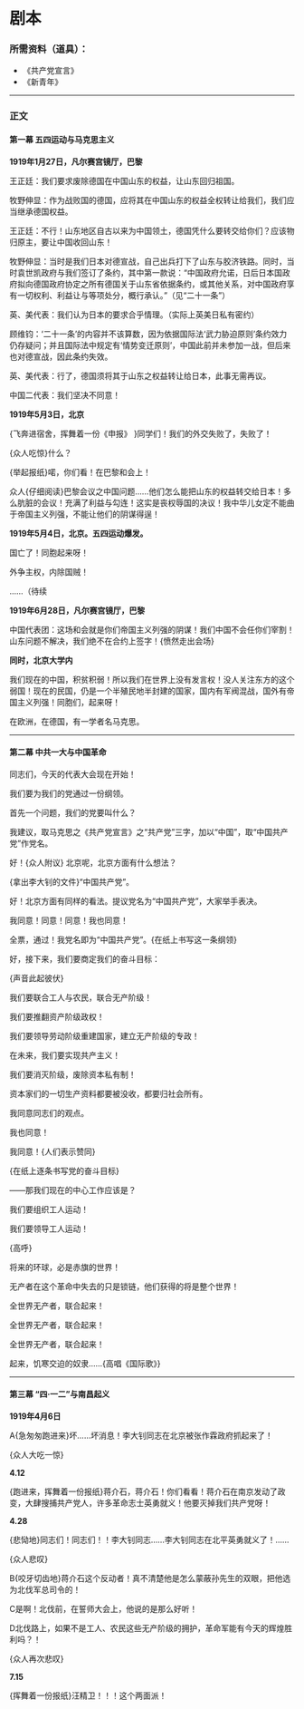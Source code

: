 # 剧本

### 所需资料（道具）：

* 《共产党宣言》
* 《新青年》

***

### 正文

#### 第一幕 五四运动与马克思主义

**1919年1月27日，凡尔赛宫镜厅，巴黎**

王正廷：我们要求废除德国在中国山东的权益，让山东回归祖国。

牧野伸显：作为战败国的德国，应将其在中国山东的权益全权转让给我们，我们应当继承德国权益。

王正廷：不行！山东地区自古以来为中国领土，德国凭什么要转交给你们？应该物归原主，要让中国收回山东！

牧野伸显：当时是我们日本对德宣战，自己出兵打下了山东与胶济铁路。同时，当时袁世凯政府与我们签订了条约，其中第一款说：“中国政府允诺，日后日本国政府拟向德国政府协定之所有德国关于山东省依据条约，或其他关系，对中国政府享有一切权利、利益让与等项处分，概行承认。”（见“二十一条”）

英、美代表：我们认为日本的要求合乎情理。（实际上英美日私有密约）

顾维钧：‘二十一条’的内容并不该算数，因为依据国际法‘武力胁迫原则’条约效力仍存疑问；并且国际法中规定有‘情势变迁原则’，中国此前并未参加一战，但后来也对德宣战，因此条约失效。

英、美代表：行了，德国须将其于山东之权益转让给日本，此事无需再议。

中国二代表：我们坚决不同意！

**1919年5月3日，北京**

{飞奔进宿舍，挥舞着一份《申报》 }同学们！我们的外交失败了，失败了！

{众人吃惊}什么？

{举起报纸}喏，你们看！在巴黎和会上！

众人{仔细阅读}巴黎会议之中国问题……他们怎么能把山东的权益转交给日本！多么肮脏的会议！充满了利益与勾连！这实是丧权辱国的决议！我中华儿女定不能曲于帝国主义列强，不能让他们的阴谋得逞！

**1919年5月4日，北京。五四运动爆发。**



国亡了！同胞起来呀！

外争主权，内除国贼！

……（待续

**1919年6月28日，凡尔赛宫镜厅，巴黎**

中国代表团：这场和会就是你们帝国主义列强的阴谋！我们中国不会任你们宰割！山东问题不解决，我们绝不在合约上签字！{愤然走出会场}

**同时，北京大学内**

我们现在的中国，积贫积弱！所以我们在世界上没有发言权！没人关注东方的这个弱国！现在的民国，仍是一个半殖民地半封建的国家，国内有军阀混战，国外有帝国主义列强！同胞们，起来呀！

在欧洲，在德国，有一学者名马克思。

***

#### 第二幕 中共一大与中国革命

同志们，今天的代表大会现在开始！

我们要为我们的党通过一份纲领。

首先一个问题，我们的党要叫什么？

我建议，取马克思之《共产党宣言》之“共产党”三字，加以“中国”，取“中国共产党”作党名。

好！{众人附议} 北京呢，北京方面有什么想法？

{拿出李大钊的文件}“中国共产党”。

好！北京方面有同样的看法。提议党名为“中国共产党”，大家举手表决。

我同意！同意！同意！我也同意！

全票，通过！我党名即为“中国共产党”。{在纸上书写这一条纲领}



好，接下来，我们要商定我们的奋斗目标：

{声音此起彼伏}

我们要联合工人与农民，联合无产阶级！

我们要推翻资产阶级政权！

我们要领导劳动阶级重建国家，建立无产阶级的专政！

在未来，我们要实现共产主义！

我们要消灭阶级，废除资本私有制！

资本家们的一切生产资料都要被没收，都要归社会所有。

我同意同志们的观点。

我也同意！

我同意！{人们表示赞同}

{在纸上逐条书写党的奋斗目标}

——那我们现在的中心工作应该是？

我们要组织工人运动！

我们要领导工人运动！



{高呼}

将来的环球，必是赤旗的世界！

无产者在这个革命中失去的只是锁链，他们获得的将是整个世界！

全世界无产者，联合起来！

全世界无产者，联合起来！

全世界无产者，联合起来！

起来，饥寒交迫的奴隶……{高唱《国际歌》}

***

#### 第三幕 “四·一二”与南昌起义

**1919年4月6日**

A{急匆匆跑进来}坏……坏消息！李大钊同志在北京被张作霖政府抓起来了！

{众人大吃一惊}



**4.12**

{跑进来，挥舞着一份报纸}蒋介石，蒋介石！你们看看！蒋介石在南京发动了政变，大肆搜捕共产党人，许多革命志士英勇就义！他要灭掉我们共产党呀！



**4.28**

{悲恸地}同志们！同志们！！李大钊同志……李大钊同志在北平英勇就义了！……

{众人悲叹}

B{咬牙切齿地}蒋介石这个反动者！真不清楚他是怎么蒙蔽孙先生的双眼，把他选为北伐军总司令的！

C是啊！北伐前，在誓师大会上，他说的是那么好听！

D北伐路上，如果不是工人、农民这些无产阶级的拥护，革命军能有今天的辉煌胜利吗？！

{众人再次悲叹}



**7.15**

{挥舞着一份报纸}汪精卫！！！这个两面派！